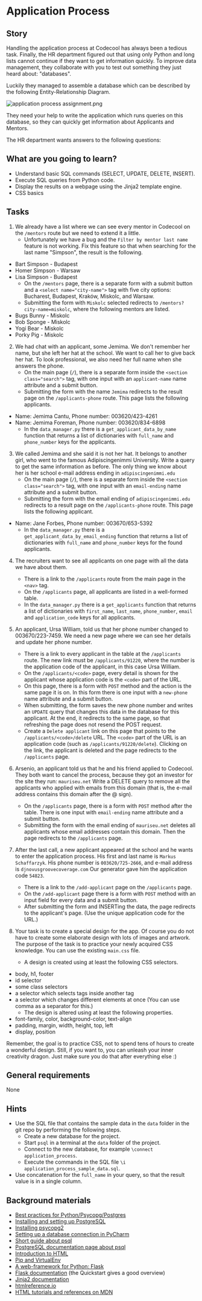 # Application Process

## Story

Handling the application process at Codecool has always been a tedious task.
Finally, the HR department figured out that using only Python and long lists cannot continue if they want to get information quickly.
To improve data management, they collaborate with you to test out something they just heard about: "databases".

Luckily they managed to assemble a database which can be described by the following Entity-Relationship Diagram.

![application process assignment.png](media/web-python/application-process-assignment.png)

They need your help to write the application which runs queries on this database, so they can quickly get information about Applicants and Mentors.

The HR department wants answers to the following questions:

## What are you going to learn?

- Understand basic SQL commands (SELECT, UPDATE, DELETE, INSERT).
- Execute SQL queries from Python code.
- Display the results on a webpage using the Jinja2 template engine.
- CSS basics


## Tasks

1. We already have a list where we can see every mentor in Codecool on the `/mentors` route but we need to extend it a little.
    - Unfortunately we have a bug and the `Filter by mentor last name` feature is not working. Fix this feature so that when searching for the last name "Simpson", the result is the following.
  - Bart Simpson - Budapest
  - Homer Simpson - Warsaw
  - Lisa Simpson - Budapest
    - On the `/mentors` page, there is a separate form with a submit button and a `<select name="city-name">` tag with five city options: Bucharest, Budapest, Kraków, Miskolc, and Warsaw.
    - Submitting the form with `Miskolc` selected redirects to `/mentors?city-name=miskolc`, where the following mentors are listed.
  - Bugs Bunny - Miskolc
  - Bob Sponge - Miskolc
  - Yogi Bear - Miskolc
  - Porky Pig - Miskolc

2. We had chat with an applicant, some Jemima. We don't remember her name, but she left her hat at the school. We want to call her to give back her hat. To look professional, we also need her full name when she answers the phone.
    - On the main page (`/`), there is a separate form inside the `<section class="search">` tag, with one input with an `applicant-name` name attribute and a submit button.
    - Submitting the form with the name `Jemima` redirects to the result page on the `/applicants-phone` route. This page lists the following applicants.
  - Name: Jemima Cantu, Phone number: 003620/423-4261
  - Name: Jemima Foreman, Phone number: 003620/834-6898
    - In the `data_manager.py` there is a `get_applicant_data_by_name` function that returns a list of dictionaries with `full_name` and `phone_number` keys for the applicants.

3. We called Jemima and she said it is not her hat. It belongs to another girl, who went to the famous Adipiscingenimmi University. Write a query to get the same information as before. The only thing we know about her is her school e-mail address ending in `adipiscingenimmi.edu`
    - On the main page (`/`), there is a separate form inside the `<section class="search">` tag, with one input with an `email-ending` name attribute and a submit button.
    - Submitting the form with the email ending of `adipiscingenimmi.edu` redirects to a result page on the `/applicants-phone` route. This page lists the following applicant.
  - Name: Jane Forbes, Phone number: 003670/653-5392
    - In the `data_manager.py` there is a `get_applicant_data_by_email_ending` function that returns a list of dictionaries with `full_name` and `phone_number` keys for the found applicants.

4. The recruiters want to see all applicants on one page with all the data we have about them.
    - There is a link to the `/applicants` route from the main page in the `<nav>` tag.
    - On the `/applicants` page, all applicants are listed in a well-formed table.
    - In the `data_manager.py` there is a `get_applicants` function that returns a list of dictionaries with `first_name`, `last_name`, `phone_number`, `email` and `application_code` keys for all applicants.

5. An applicant, Ursa William, told us that her phone number changed to 003670/223-7459. We need a new page where we can see her details and update her phone number.
    - There is a link to every applicant in the table at the `/applicants` route. The new link must be `/applicants/91220`, where the number is the application code of the applicant, in this case Ursa William.
    - On the `/applicants/<code>` page, every detail is shown for the applicant whose application code is the `<code>` part of the URL.
    - On this page, there is a form with `POST` method and the action is the same page it is on. In this form there is one input with a `new-phone` name attribute and a submit button.
    - When submitting, the form saves the new phone number and writes an `UPDATE` query that changes this data in the database for this applicant. At the end, it redirects to the same page, so that refreshing the page does not resend the POST request.
    - Create a `Delete applicant` link on this page that points to the `/applicants/<code>/delete` URL. The `<code>` part of the URL is an application code (such as `/applicants/91220/delete`). Clicking on the link, the applicant is deleted and the page redirects to the `/applicants` page.

6. Arsenio, an applicant told us that he and his friend applied to Codecool. They both want to cancel the process, because they got an investor for the site they run: `mauriseu.net` Write a DELETE query to remove all the applicants who applied with emails from this domain (that is, the e-mail address contains this domain after the @ sign).
    - On the `/applicants` page, there is a form with `POST` method after the table. There is one input with `email-ending` name attribute and a submit button.
    - Submitting the form with the email ending of `mauriseu.net` deletes all applicants whose email addresses contain this domain. Then the page redirects to the `/applicants` page.

7. After the last call, a new applicant appeared at the school and he wants to enter the application process. His first and last name is `Markus Schaffarzyk`. His phone number is `003620/725-2666`, and e-mail address is `djnovusgroovecoverage.com` Our generator gave him the application code `54823`.
    - There is a link to the `/add-applicant` page on the `/applicants` page.
    - On the `/add-applicant` page there is a form with `POST` method with an input field for every data and a submit button.
    - After submitting the form and INSERTing the data, the page redirects to the applicant's page. (Use the unique application code for the URL.)

8. Your task is to create a special design for the app. Of course you do not have to create some elaborate design with lots of images and artwork. The purpose of the task is to practice your newly acquired CSS knowledge. You can use the existing `main.css` file.
    - A design is created using at least the following CSS selectors.
  - body, h1, footer
  - id selector
  - some class selectors
  - a selector which selects tags inside another tag
  - a selector which changes different elements at once (You can use comma as a separator for this.)
    - The design is altered using at least the following properties.
  - font-family, color, background-color, text-align
  - padding, margin, width, height, top, left
  - display, position

Remember, the goal is to practice CSS, not to spend tens of hours to create a wonderful design. Still, if you want to, you can unleash your inner creativity dragon. Just make sure you do that after everything else :)

## General requirements

None

## Hints

- Use the SQL file that contains the sample data in the `data` folder in the git repo by performing the following steps.
    - Create a new database for the project.    
    - Start `psql` in a terminal at the `data` folder of the project.
    - Connect to the new database, for example `\connect application_process`.
    - Execute the commands in the SQL file `\i application_process_sample_data.sql`.
- Use concatenation for the `full_name` in your query, so that the result value is in a single column.


## Background materials

- <i class="far fa-exclamation"></i> [Best practices for Python/Psycopg/Postgres](project/curriculum/materials/pages/python/tips-python-psycopg-postgres.md)
- [Installing and setting up PostgreSQL](project/curriculum/materials/pages/tools/installing-postgresql.md)
- [Installing psycopg2](project/curriculum/materials/pages/tools/installing-psycopg2.md)
- [Setting up a database connection in PyCharm](project/curriculum/materials/pages/tools/pycharm-database.md)
- [Short guide about psql](http://postgresguide.com/utilities/psql.html)
- [PostgreSQL documentation page about psql](https://www.postgresql.org/docs/current/app-psql.html)
- <i class="far fa-book-open"></i> [Introduction to HTML](project/curriculum/materials/tutorials/introduction-to-html.md)
- <i class="far fa-book-open"></i> [Pip and VirtualEnv](project/curriculum/materials/pages/python/pip-and-virtualenv.md)
- <i class="far fa-book-open"></i> [A web-framework for Python: Flask](project/curriculum/materials/pages/python/python-flask.md)
- <i class="far fa-book-open"></i> [Flask documentation](http://flask.palletsprojects.com/) (the Quickstart gives a good overview)
- <i class="far fa-book-open"></i> [Jinja2 documentation](https://jinja.palletsprojects.com/en/2.10.x/templates/)
- <i class="far fa-book-open"></i> [htmlreference.io](https://htmlreference.io/)
- <i class="far fa-book-open"></i> [HTML tutorials and references on MDN](https://developer.mozilla.org/en-US/docs/Web/HTML)

